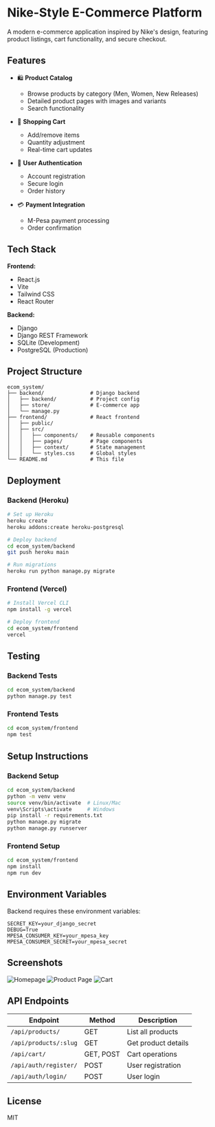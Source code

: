 # Nike-Style E-Commerce Platform

A modern e-commerce application inspired by Nike's design, featuring product listings, cart functionality, and secure checkout.

## Features

- 🛍️ **Product Catalog**
  - Browse products by category (Men, Women, New Releases)
  - Detailed product pages with images and variants
  - Search functionality

- 🛒 **Shopping Cart**
  - Add/remove items
  - Quantity adjustment
  - Real-time cart updates

- 🔐 **User Authentication**
  - Account registration
  - Secure login
  - Order history

- 💳 **Payment Integration**
  - M-Pesa payment processing
  - Order confirmation

## Tech Stack

**Frontend:**
- React.js
- Vite
- Tailwind CSS
- React Router

**Backend:**
- Django
- Django REST Framework
- SQLite (Development)
- PostgreSQL (Production)

## Project Structure

```
ecom_system/
├── backend/               # Django backend
│   ├── backend/           # Project config
│   ├── store/             # E-commerce app
│   └── manage.py
├── frontend/              # React frontend
│   ├── public/
│   ├── src/
│   │   ├── components/    # Reusable components
│   │   ├── pages/         # Page components
│   │   ├── context/       # State management
│   │   └── styles.css     # Global styles
└── README.md              # This file
```

## Deployment

### Backend (Heroku)
```bash
# Set up Heroku
heroku create
heroku addons:create heroku-postgresql

# Deploy backend
cd ecom_system/backend
git push heroku main

# Run migrations
heroku run python manage.py migrate
```

### Frontend (Vercel)
```bash
# Install Vercel CLI
npm install -g vercel

# Deploy frontend
cd ecom_system/frontend
vercel
```

## Testing

### Backend Tests
```bash
cd ecom_system/backend
python manage.py test
```

### Frontend Tests
```bash
cd ecom_system/frontend
npm test
```

## Setup Instructions

### Backend Setup
```bash
cd ecom_system/backend
python -m venv venv
source venv/bin/activate  # Linux/Mac
venv\Scripts\activate     # Windows
pip install -r requirements.txt
python manage.py migrate
python manage.py runserver
```

### Frontend Setup
```bash
cd ecom_system/frontend
npm install
npm run dev
```

## Environment Variables

Backend requires these environment variables:
```
SECRET_KEY=your_django_secret
DEBUG=True
MPESA_CONSUMER_KEY=your_mpesa_key
MPESA_CONSUMER_SECRET=your_mpesa_secret
```

## Screenshots

![Homepage](screenshots/home.png)
![Product Page](screenshots/product.png)
![Cart](screenshots/cart.png)

## API Endpoints

| Endpoint | Method | Description |
|----------|--------|-------------|
| `/api/products/` | GET | List all products |
| `/api/products/:slug` | GET | Get product details |
| `/api/cart/` | GET, POST | Cart operations |
| `/api/auth/register/` | POST | User registration |
| `/api/auth/login/` | POST | User login |

## License

MIT
